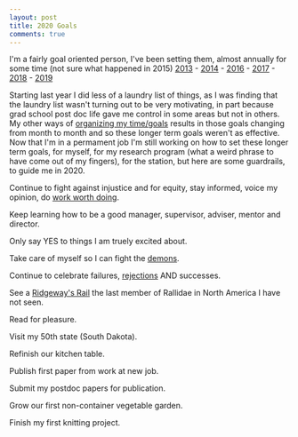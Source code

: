 ```yaml
---
layout: post
title: 2020 Goals
comments: true
---
```


I'm a fairly goal oriented person, I've been setting them, almost annually for some time (not sure what happened in 2015)
[2013](http://aurielfournier.github.io/Goals-for-2013/) - [2014](http://aurielfournier.github.io/goals-for-2014/) - [2016](http://aurielfournier.github.io/2016-goals/) - [2017](http://aurielfournier.github.io/2017-goals/) - [2018](http://aurielfournier.github.io/2018-goals/) - [2019](http://aurielfournier.github.io/2019-goals/)

Starting last year I did less of a laundry list of things, as I was finding that the laundry list wasn't turning out to be very motivating, in part because grad school post doc life gave me control in some areas but not in others. My other ways of [organizing my time/goals](http://aurielfournier.github.io/how-i-stay-organized/) results in those goals changing from month to month and so these longer term goals weren't as effective. Now that I'm in a permament job I'm still working on how to set these longer term goals, for myself, for my research program (what a weird phrase to have come out of my fingers), for the station, but here are some guardrails, to guide me in 2020. 

Continue to fight against injustice and for equity, stay informed, voice my opinion, do [work worth doing](https://www.goodreads.com/quotes/824611-the-greatest-gift-life-has-to-offer-is-the-opportunity). 

Keep learning how to be a good manager, supervisor, adviser, mentor and director. 

Only say YES to things I am truely excited about.

Take care of myself so I can fight the [demons](https://lucybellwood.com/100-demon-dialogues/).

Continue to celebrate failures, [rejections](http://aurielfournier.github.io/rejection/) AND successes. 

See a [Ridgeway's Rail](https://www.allaboutbirds.org/guide/Ridgways_Rail/overview) the last member of Rallidae in North America I have not seen. 

Read for pleasure. 

Visit my 50th state (South Dakota). 

Refinish our kitchen table. 

Publish first paper from work at new job. 

Submit my postdoc papers for publication. 

Grow our first non-container vegetable garden. 

Finish my first knitting project. 

